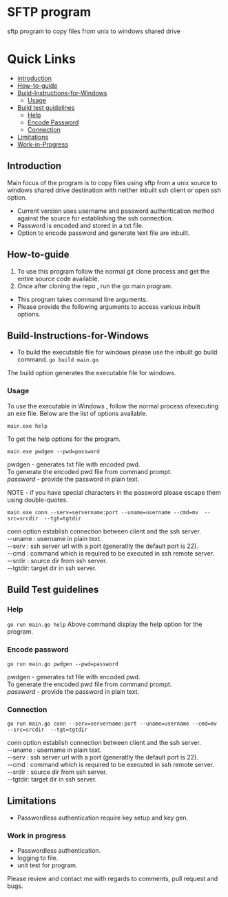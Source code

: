 # SFTP program

sftp program to copy files from unix to windows shared drive
# Quick Links

* [introduction](#introduction)
* [How-to-guide](#how-to-guide)
* [Build-Instructions-for-Windows](#build-instructions-for-windows)
   * [Usage](#usage)
* [Build test guidelines](#build-test-guidelines)
   * [Help](#help)
   * [Encode Password](#encode-password)
   * [Connection](#connection)
 * [Limitations](#limitations)
 * [Work-in-Progress](#work-in-progress)
   

## Introduction
Main focus of the program is to copy files using sftp from a unix source to windows shared drive destination with neither inbuilt ssh client or open ssh option.

* Current version uses username and password authentication method against the source for establishing the ssh connection.
* Password is encoded and stored in a txt file.
* Option to encode password and generate text file are inbuilt.

## How-to-guide

1. To use this program follow the normal git clone process and get the entire source code available.
2. Once after cloning the repo , run the go main program.

*  This program takes command line arguments.
*  Please provide the following arguments to access various inbuilt options.

## Build-Instructions-for-Windows
 - To build the executable file for windows please use the inbuilt go build command.
 `go build main.go`

The build option generates the executable file for windows.

### Usage

To use the executable in Windows , follow the normal process ofexecuting an exe file.
Below are the list of options available.

`main.exe help`

To get the help options for the program.

`main.exe pwdgen --pwd=password`

pwdgen - generates txt file with encoded pwd.</br>
To generate the encoded pwd file from command prompt.</br>
*password* - provide the  password in plain text.</br>

NOTE - if you have special characters in the password please escape them using double-quotes.

`main.exe conn --serv=servername:port --uname=username --cmd=mv  --src=srcdir  --tgt=tgtdir` 

conn option establish connection between client and the ssh server.</br>
--uname : username in plain text.</br>
--serv : ssh server url with a port (generatlly the default port is 22).</br>
--cmd : command which is required to be executed in ssh remote server.</br>
--srdir : source dir from ssh server.</br>
--tgtdir:  target dir in ssh server.</br>

## Build Test guidelines
### Help
`go run main.go help` 
Above command display the help option for the program.

### Encode password
`go run main.go pwdgen --pwd=password`  

pwdgen - generates txt file with encoded pwd.</br>
To generate the encoded pwd file from command prompt.</br>
*password* - provide the  password in plain text.</br>


### Connection
`go run main.go conn --serv=servername:port --uname=username --cmd=mv  --src=srcdir  --tgt=tgtdir` 

conn option establish connection between client and the ssh server.</br>
--uname : username in plain text.</br>
--serv : ssh server url with a port (generatlly the default port is 22).</br>
--cmd : command which is required to be executed in ssh remote server.</br>
--srdir : source dir from ssh server.</br>
--tgtdir:  target dir in ssh server.</br>


## Limitations
- Passwordless authentication require key setup and key gen.
### Work in progress
 - Passwordless authentication.
 - logging to file.
 - unit test for program.
 

Please review and contact me with regards to comments, pull request and bugs.



